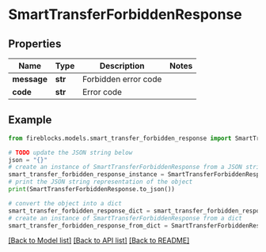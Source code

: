 # SmartTransferForbiddenResponse


## Properties

Name | Type | Description | Notes
------------ | ------------- | ------------- | -------------
**message** | **str** | Forbidden error code | 
**code** | **str** | Error code | 

## Example

```python
from fireblocks.models.smart_transfer_forbidden_response import SmartTransferForbiddenResponse

# TODO update the JSON string below
json = "{}"
# create an instance of SmartTransferForbiddenResponse from a JSON string
smart_transfer_forbidden_response_instance = SmartTransferForbiddenResponse.from_json(json)
# print the JSON string representation of the object
print(SmartTransferForbiddenResponse.to_json())

# convert the object into a dict
smart_transfer_forbidden_response_dict = smart_transfer_forbidden_response_instance.to_dict()
# create an instance of SmartTransferForbiddenResponse from a dict
smart_transfer_forbidden_response_from_dict = SmartTransferForbiddenResponse.from_dict(smart_transfer_forbidden_response_dict)
```
[[Back to Model list]](../README.md#documentation-for-models) [[Back to API list]](../README.md#documentation-for-api-endpoints) [[Back to README]](../README.md)


